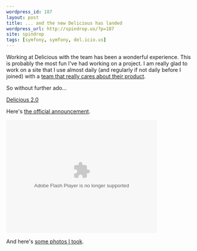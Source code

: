 ```yaml
---
wordpress_id: 187
layout: post
title: ... and the new Delicious has landed
wordpress_url: http://spindrop.us/?p=187
site: spindrop
tags: [symfony, symfony, del.icio.us]
---
```

[b]: http://blog.delicious.com/blog/2008/07/oh-happy-day.html
[d]: http://delicious.com/
[t]: http://delicious.com/about#team

Working at Delicious with the team has been a wonderful experience.  This is probably the most fun I've had working on a project.  I am really glad to work on a site that I use almost daily (and regularly if not daily before I joined) with a [team that really cares about their product][t].

So without further ado... 

[Delicious 2.0][d]

Here's [the official announcement][b].

<object type="application/x-shockwave-flash" width="400" height="300" data="http://www.flickr.com/apps/video/stewart.swf?v=55430" classid="clsid:D27CDB6E-AE6D-11cf-96B8-444553540000"> <param name="flashvars" value="intl_lang=en-us&amp;photo_secret=3f35e658c4&amp;photo_id=2718285703"></param> <param name="movie" value="http://www.flickr.com/apps/video/stewart.swf?v=55430"></param> <param name="bgcolor" value="#000000"></param> <param name="allowFullScreen" value="true"></param><embed type="application/x-shockwave-flash" src="http://www.flickr.com/apps/video/stewart.swf?v=55430" bgcolor="#000000" allowfullscreen="true" flashvars="intl_lang=en-us&amp;photo_secret=3f35e658c4&amp;photo_id=2718285703" height="300" width="400"></embed></object>

And here's [some photos I took](http://www.flickr.com/photos/davedash/sets/72157606475284163).
